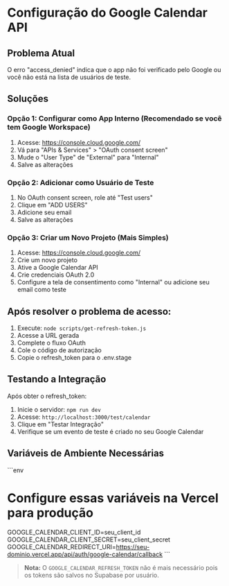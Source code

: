 # Configuração do Google Calendar API

## Problema Atual
O erro "access_denied" indica que o app não foi verificado pelo Google ou você não está na lista de usuários de teste.

## Soluções

### Opção 1: Configurar como App Interno (Recomendado se você tem Google Workspace)
1. Acesse: https://console.cloud.google.com/
2. Vá para "APIs & Services" > "OAuth consent screen"
3. Mude o "User Type" de "External" para "Internal"
4. Salve as alterações

### Opção 2: Adicionar como Usuário de Teste
1. No OAuth consent screen, role até "Test users"
2. Clique em "ADD USERS"
3. Adicione seu email
4. Salve as alterações

### Opção 3: Criar um Novo Projeto (Mais Simples)
1. Acesse: https://console.cloud.google.com/
2. Crie um novo projeto
3. Ative a Google Calendar API
4. Crie credenciais OAuth 2.0
5. Configure a tela de consentimento como "Internal" ou adicione seu email como teste

## Após resolver o problema de acesso:

1. Execute: `node scripts/get-refresh-token.js`
2. Acesse a URL gerada
3. Complete o fluxo OAuth
4. Cole o código de autorização
5. Copie o refresh_token para o .env.stage

## Testando a Integração

Após obter o refresh_token:

1. Inicie o servidor: `npm run dev`
2. Acesse: `http://localhost:3000/test/calendar`
3. Clique em "Testar Integração"
4. Verifique se um evento de teste é criado no seu Google Calendar

## Variáveis de Ambiente Necessárias

\`\`\`env
# Configure essas variáveis na Vercel para produção
GOOGLE_CALENDAR_CLIENT_ID=seu_client_id
GOOGLE_CALENDAR_CLIENT_SECRET=seu_client_secret
GOOGLE_CALENDAR_REDIRECT_URI=https://seu-dominio.vercel.app/api/auth/google-calendar/callback
\`\`\`

> **Nota:** O `GOOGLE_CALENDAR_REFRESH_TOKEN` não é mais necessário pois os tokens são salvos no Supabase por usuário.
